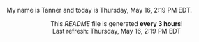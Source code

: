 My name is Tanner and today is Thursday, May 16, 2:19 PM EDT.

<p align="center">This <i>README</i> file is generated <b>every 3 hours</b>!</br>Last refresh: Thursday, May 16, 2:19 PM EDT<br /></p>
